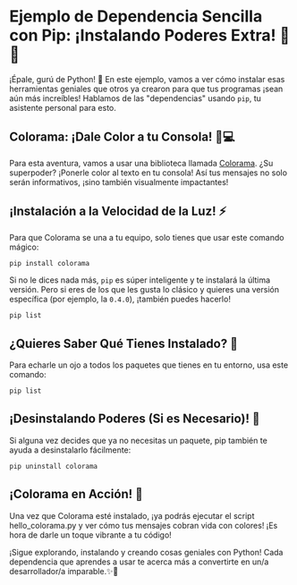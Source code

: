 # Ejemplo de Dependencia Sencilla con Pip: ¡Instalando Poderes Extra! 🚀✨

¡Épale, gurú de Python! 👋 En este ejemplo, vamos a ver cómo instalar esas herramientas geniales que otros ya crearon para que tus programas ¡sean aún más increíbles! Hablamos de las "dependencias" usando `pip`, tu asistente personal para esto.

## Colorama: ¡Dale Color a tu Consola! 🌈💻

Para esta aventura, vamos a usar una biblioteca llamada [Colorama](https://pypi.org/project/colorama/). ¿Su superpoder? ¡Ponerle color al texto en tu consola! Así tus mensajes no solo serán informativos, ¡sino también visualmente impactantes!

## ¡Instalación a la Velocidad de la Luz! ⚡️

Para que Colorama se una a tu equipo, solo tienes que usar este comando mágico:

```bash
pip install colorama
```

Si no le dices nada más, `pip` es súper inteligente y te instalará la última versión. Pero si eres de los que les gusta lo clásico y quieres una versión específica (por ejemplo, la `0.4.0`), ¡también puedes hacerlo!

```bash
pip list
```

## ¿Quieres Saber Qué Tienes Instalado? 🧐
Para echarle un ojo a todos los paquetes que tienes en tu entorno, usa este comando:

```bash
pip list
```

## ¡Desinstalando Poderes (Si es Necesario)! 💨
Si alguna vez decides que ya no necesitas un paquete, pip también te ayuda a desinstalarlo fácilmente:

```bash
pip uninstall colorama
```

## ¡Colorama en Acción! 🎉

Una vez que Colorama esté instalado, ¡ya podrás ejecutar el script hello_colorama.py y ver cómo tus mensajes cobran vida con colores! ¡Es hora de darle un toque vibrante a tu código!

¡Sigue explorando, instalando y creando cosas geniales con Python! Cada dependencia que aprendes a usar te acerca más a convertirte en un/a desarrollador/a imparable.✨🐍